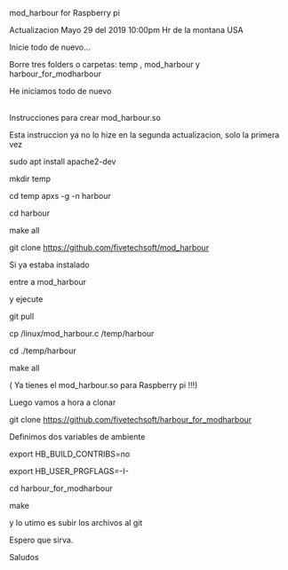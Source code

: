 mod_harbour for Raspberry pi

Actualizacion Mayo 29 del 2019 10:00pm Hr de la montana USA

Inicie todo de nuevo...

Borre tres folders o carpetas: temp ,  mod_harbour y  harbour_for_modharbour

He iniciamos todo de nuevo

<br>Instrucciones para crear mod_harbour.so</br>

Esta instruccion ya no lo hize en la segunda actualizacion, solo la primera vez

sudo apt install apache2-dev

mkdir temp

cd temp
apxs -g -n harbour

cd harbour

make all

git clone https://github.com/fivetechsoft/mod_harbour

Si ya estaba instalado

entre a mod_harbour 

y ejecute 

git pull

cp  /linux/mod_harbour.c /temp/harbour 

cd ./temp/harbour

make all

( Ya tienes el mod_harbour.so para Raspberry pi !!!)

Luego vamos a hora a clonar 

git clone https://github.com/fivetechsoft/harbour_for_modharbour

Definimos dos variables de ambiente

export HB_BUILD_CONTRIBS=no

export HB_USER_PRGFLAGS=-I-

cd harbour_for_modharbour

make

y lo utimo es subir los archivos al git

Espero que sirva.

Saludos









